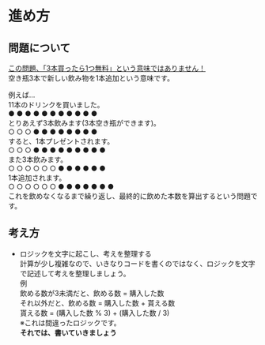 # 進め方

## 問題について
<u>この問題、「3本買ったら1つ無料」という意味ではありません！</u><br>
空き瓶3本で新しい飲み物を1本追加という意味です。

例えば…<br>
11本のドリンクを買いました。<br>
● ● ● ● ● ● ● ● ● ● ●<br>
とりあえず3本飲みます(3本空き瓶ができます)。<br>
○ ○ ○ ● ● ● ● ● ● ● ●<br>
すると、1本プレゼントされます。<br>
○ ○ ○ ● ● ● ● ● ● ● ● ●<br>
また3本飲みます。<br>
○ ○ ○ ○ ○ ○ ● ● ● ● ● ●<br>
1本追加されます。<br>
○ ○ ○ ○ ○ ○ ● ● ● ● ● ● ●<br>
これを飲めなくなるまで繰り返し、最終的に飲めた本数を算出するという問題です。

## 考え方
- ロジックを文字に起こし、考えを整理する<br>
  計算が少し複雑なので、いきなりコードを書くのではなく、ロジックを文字で記述して考えを整理しましょう。<br>
  例<br>
    飲める数が3未満だと、飲める数 = 購入した数<br>
    それ以外だと、飲める数 = 購入した数 + 貰える数<br>
    貰える数 = (購入した数 % 3) + (購入した数 / 3)<br>
    ※これは間違ったロジックです。<br>
  **それでは、書いていきましょう**
